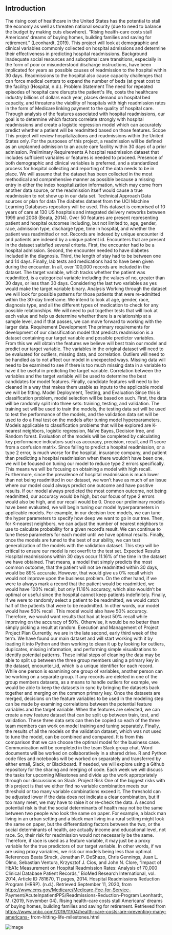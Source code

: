## Introduction
The rising cost of healthcare in the United States has the potential to stall the economy as well as threaten national security (due to need to balance the budget by making cuts elsewhere).  “Rising health-care costs stall Americans’ dreams of buying homes, building families and saving for retirement.”  (Leonhardt, 2019).  This project will look at demographic and clinical variables commonly collected on hospital admissions and determine their effectiveness in predicting hospital readmissions. 
Background
Inadequate social resources and suboptimal care transitions, especially in the form of poor or misunderstood discharge instructions, have been implicated for years as possible causes of readmission to the hospital within 30 days.  Readmissions to the hospital also cause capacity challenges that can force medical centers to expand the number of beds (at great cost to the facility) (Hospital, n.d.). 
Problem Statement
The need for repeated episodes of hospital care disrupts the patient's life, costs the healthcare industry billions of dollars each year, places demand on hospital bed capacity, and threatens the viability of hospitals with high readmission rates in the form of Medicare linking payment to the quality of hospital care.
Through analysis of the features associated with hospital readmissions, our goal is to determine which factors correlate strongly with hospital readmissions and create a logistic regression model which can accurately predict whether a patient will be readmitted based on those features.
Scope
This project will review hospitalizations and readmissions within the United States only.  For the purposes of this project, a readmission will be defined as an unplanned admission to an acute care facility within 30 days of a prior admission.
Preliminary Requirements
A hospital readmission dataset that includes sufficient variables or features is needed to proceed.  Presence of both demographic and clinical variables is preferred, and a standardized process for hospital collecting and reporting of the data needs to be in place.  We will assume that the dataset has been collected in the most methodical and comprehensive manner as possible because a missing entry in either the index hospitalization information, which may come from another data source, or the readmission itself would cause a true readmission to not show up in our data set.
Technical Approach
Data sources or plan for data
The diabetes dataset from the UCI Machine Learning Databases repository will be used. This dataset is comprised of 10 years of care at 130 US hospitals and integrated delivery networks between 1999 and 2008 (Beata, 2014). Over 50 features are present representing patient and hospital outcomes including, but not limited to, age, gender, race, admission type, discharge type, time in hospital, and whether the patient was readmitted or not. Records are indexed by unique encounter id and patients are indexed by a unique patient id. Encounters that are present in the dataset satisfied several criteria. First, the encounter had to be a hospital admission. Second, the encounter needed to have diabetes included in the diagnosis. Third, the length of stay had to be between one and 14 days. Finally, lab tests and medications had to have been given during the encounter. In all, over 100,000 records are included in the dataset. The target variable, which tracks whether the patient was readmitted, is a categorical variable including the values of no, greater than 30 days, or less than 30 days. Considering the last two variables as yes would make the target variable binary.
Analysis
Working through the dataset we will look for possible patterns for those patients that were re-admitted within the 30-day timeframe. We intend to look at age, gender, race, diagnosis type, and all the different types of medication to check for any possible relationships. We will need to put together tests that will look at each value and help us determine whether there is a relationship at a sample level, and if that passes, we can move forward to working with the larger data. 
Requirement Development 
The primary requirements for development of our classification model that predicts readmission is a dataset containing our target variable and possible predictor variables. From this we will obtain the features we believe will best train our model and predict our target variable. The variables in the original dataset will need to be evaluated for outliers, missing data, and correlation. Outliers will need to be handled as to not affect our model in unexpected ways. Missing data will need to be examined to see if there is too much missing data in a variable to have it be useful in predicting the target variable. Correlation between the variables and the target variable will be used to determine the best candidates for model features. Finally, candidate features will need to be cleaned in a way that makes them usable as inputs to the applicable model we will be fitting.
Model Deployment, Testing, and Evaluation
Since this is classification problem, model selection will be based on such. First, the data will be randomly split into three sets: training, testing, and validation. The training set will be used to train the models, the testing data set will be used to test the performance of the models, and the validation data set will be used to do a final test on the models after tuning model hyperparameters. Models applicable to classification problems that will be explored are K-nearest neighbors, logistic regression, Naïve Bayes, Decision tree, and Random forest. 
Evaluation of the models will be completed by calculating key performance indicators such as accuracy, precision, recall, and f1 score from a confusion matrix. Since failing to predict a hospital readmission, or a type 2 error, is much worse for the hospital, insurance company, and patient than predicting a hospital readmission when there wouldn’t have been one, we will be focused on tuning our model to reduce type 2 errors specifically. This means we will be focusing on obtaining a model with high recall. Furthermore, since the prevalence of hospital readmission is much lower than not being readmitted in our dataset, we won’t have as much of an issue where our model could always predict one outcome and have positive results. If our model always predicted the most common outcome, not being readmitted, our accuracy would be high, but our focus of type 2 errors would also be high, and our recall would be 0.
Once our preliminary models have been evaluated, we will begin tuning our model hyperparameters in applicable models. For example, in our decision tree models, we can tune the hyper parameters to specify how deep we want to go in our tree. Then, for K-nearest neighbors, we can adjust the number of nearest neighbors to use to calculate probability for a given record’s result. We can continue to tune these parameters for each model until we have optimal results. Finally, once the models are tuned to the best of our ability, we can test generalization of the models with the validation dataset. This step will be critical to ensure our model is not overfit to the test set.
Expected Results
Hospital readmissions within 30 days occur 11.16% of the time in the dataset we have obtained. That means, a model that simply predicts the most common outcome, that the patient will not be readmitted within 30 days, would be 89% accurate. However, that would give us 0% recall which would not improve upon the business problem. On the other hand, if we were to always mark a record that the patient would be readmitted, we would have 100% recall, but only 11.16% accuracy, which also wouldn’t be optimal or useful since the hospital cannot keep patients indefinitely. Finally, if we were to randomly select a patient to be readmitted, we would catch half of the patients that were to be readmitted. In other words, our model would have 50% recall. This model would also have 50% accuracy. Therefore, we would want results that had at least 50% recall while improving on the accuracy of 50%. Otherwise, it would be no better than simply picking a result at random.
Execution and Management of Project
Project Plan
Currently, we are in the late second, early third week of the term. We have found our main dataset and will start working with it by loading it into Python and then working to clean it up by looking for outliers, duplicates, missing information, and performing simple visualizations to identify potential patterns. These initial steps of cleaning the data may be able to split up between the three group members using a primary key in the dataset, encounter_id, which is a unique identifier for each record. While one person is examining one group of variables, another person can be working on a separate group. If any records are deleted in one of the group members datasets, as a means to handle outliers for example, we would be able to keep the datasets in sync by bringing the datasets back together and merging on the common primary key.
Once the datasets are merged, decisions on the feature variables to be used in the modeling step can be made by examining correlations between the potential feature variables and the target variable. When the features are selected, we can create a new feature dataset that can be split up between train, test, and validation. These three data sets can then be copied so each of the three team members can work on model training and tuning separately. Finally, the results of all the models on the validation dataset, which was not used to tune the model, can be combined and compared. It is from this comparison that we can choose the optimal model for the business case.
Communication will be completed in the team Slack group chat. Word documents will be worked on collaboratively in a shared drive. R and Python code files and notebooks will be worked on separately and transferred by either email, Slack, or Blackboard. If needed, we will explore using a Github repository for the sharing and merging of code. Each week we will discuss the tasks for upcoming Milestones and divide up the work appropriately through our discussions on Slack.
Project Risk
One of the biggest risks with this project is that we either find no variable combination meets our threshold or too many variable combinations exceed it. The threshold can be adjusted lower if the data does not indicate a clear combination, but if too many meet, we may have to raise it or re-check the data.
A second potential risk is that the social determinants of health may not be the same between two people who look the same on paper.  For example, a black man living in an urban setting and a black man living in a rural setting might look the same on paper, but the differentiating factors between the two, or the social determinants of health, are actually income and educational level, not race.  So, their risk for readmission would not necessarily be the same. Therefore, if race is used as a feature variable, it may just be a proxy variable for the true predictors of our target variable. In other words, if we are using proxy variables, we risk our models being less than optimal.
 
References
Beata Strack, Jonathan P. DeShazo, Chris Gennings, Juan L. Olmo, Sebastian Ventura, 
Krzysztof J. Cios, and John N. Clore, “Impact of HbA1c Measurement on Hospital 
Readmission Rates: Analysis of 70,000 Clinical Database Patient Records,” BioMed Research International, vol. 2014, Article ID 781670, 11 pages, 2014.
Hospital Readmissions Reduction Program (HRRP). (n.d.). Retrieved September 11, 2020, from
https://www.cms.gov/Medicare/Medicare-Fee-for-Service-
Payment/AcuteInpatientPPS/Readmissions-Reduction-Program
Leonhardt, M. (2019, November 04). Rising health-care costs stall Americans' dreams of buying
homes, building families and saving for retirement. Retrieved from 
https://www.cnbc.com/2019/11/04/health-care-costs-are-preventing-many-americans-
from-hitting-life-milestones.html

![image](https://user-images.githubusercontent.com/19917405/122685739-e3326480-d1d2-11eb-8b21-abaaf9c0a32b.png)
